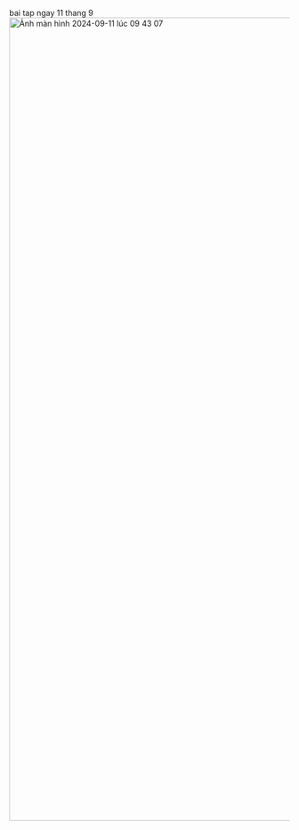 bai tap ngay 11 thang 9 
<img width="1440" alt="Ảnh màn hình 2024-09-11 lúc 09 43 07" src="https://github.com/user-attachments/assets/b4c8441f-4bf2-4762-8302-8ec0257741ee">
